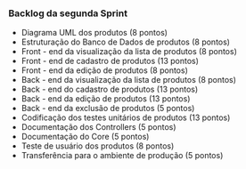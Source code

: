 ### Backlog da segunda Sprint
* Diagrama UML dos produtos (8 pontos)
* Estruturação do Banco de Dados de produtos (8 pontos)
* Front - end da visualização da lista de produtos (8 pontos)
* Front - end de cadastro de produtos (13 pontos)
* Front - end da edição de produtos (8 pontos)
* Back - end da visualização da lista de produtos (8 pontos)
* Back - end do cadastro de produtos (13 pontos)
* Back - end da edição de produtos (13 pontos)
* Back - end da exclusão de produtos (5 pontos)
* Codificação dos testes unitários de produtos (13 pontos)
* Documentação dos Controllers (5 pontos)
* Documentação do Core (5 pontos)
* Teste de usuário dos produtos (8 pontos)
* Transferência para o ambiente de produção (5 pontos)
